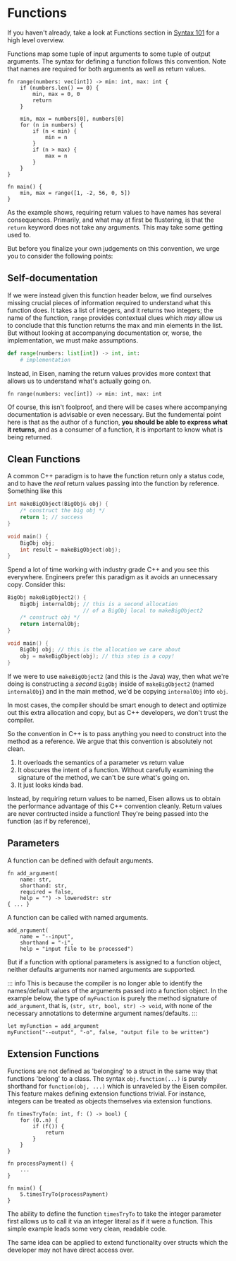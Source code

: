 # Functions
If you haven't already, take a look at Functions section in [Syntax 101](/intro/syntax.md#functions) for a high level overview.

Functions map some tuple of input arguments to some tuple of output arguments. The syntax for defining a function follows this convention. Note that names are required for both arguments as well as return values.
```eisen
fn range(numbers: vec[int]) -> min: int, max: int {
    if (numbers.len() == 0) {
        min, max = 0, 0
        return
    }

    min, max = numbers[0], numbers[0]
    for (n in numbers) {
        if (n < min) {
            min = n
        }
        if (n > max) {
            max = n
        }
    }
}

fn main() {
    min, max = range([1, -2, 56, 0, 5])
}
```

As the example shows, requiring return values to have names has several consequences. Primarily, and what may at first be flustering, is that the `return` keyword does not take any arguments. This may take some getting used to.

But before you finalize your own judgements on this convention, we urge you to consider the following points:

## Self-documentation
If we were instead given this function header below, we find ourselves missing crucial pieces of information required to understand what this function does. It takes a list of integers, and it returns two integers; the name of the function, `range` provides contextual clues which _may_ allow us to conclude that this function returns the max and min elements in the list. But without looking at accompanying documentation or, worse, the implementation, we must make assumptions.

```python
def range(numbers: list[int]) -> int, int:
    # implementation
```

Instead, in Eisen, naming the return values provides more context that allows us to understand what's actually going on.

```eisen
fn range(numbers: vec[int]) -> min: int, max: int
```

Of course, this isn't foolproof, and there will be cases where accompanying documentation is advisable or even necessary. But the fundemental point here is that as the author of a function, **you should be able to express what it returns**, and as a consumer of a function, it is important to know what is being returned.

## Clean Functions
A common C++ paradigm is to have the function return only a status code, and to have the _real_ return values passing into the function by reference. Something like this

```cpp
int makeBigObject(BigObj& obj) {
    /* construct the big obj */
    return 1; // success
}

void main() {
    BigObj obj;
    int result = makeBigObject(obj);
}
```

Spend a lot of time working with industry grade C++ and you see this everywhere. Engineers prefer this paradigm as it avoids an unnecessary copy. Consider this:

```cpp
BigObj makeBigObject2() {
    BigObj internalObj; // this is a second allocation
                        // of a BigObj local to makeBigObject2
    /* construct obj */
    return internalObj;
}

void main() {
    BigObj obj; // this is the allocation we care about
    obj = makeBigObject(obj); // this step is a copy!
}
```

If we were to use `makeBigObject2` (and this is the Java) way, then what we're doing is constructing a _second_ `BigObj` inside of `makeBigObject2` (named `internalObj`) and in the main method, we'd be copying `internalObj` into `obj`.

In most cases, the compiler should be smart enough to detect and optimize out this extra allocation and copy, but as C++ developers, we don't trust the compiler.

So the convention in C++ is to pass anything you need to construct into the method as a reference. We argue that this convention is absolutely not clean.

1. It overloads the semantics of a parameter vs return value
2. It obscures the intent of a function. Without carefully examining the signature of the method, we can't be sure what's going on.
3. It just looks kinda bad.

Instead, by requiring return values to be named, Eisen allows us to obtain the performance advantage of this C++ convention cleanly. Return values are never contructed inside a function! They're being passed into the function (as if by reference),

## Parameters <Badge type="info" text="In Development" />
A function can be defined with default arguments.

```eisen
fn add_argument(
    name: str,
    shorthand: str,
    required = false,
    help = "") -> loweredStr: str
{ ... }

```

A function can be called with named arguments.

```eisen
add_argument(
    name = "--input",
    shorthand = "-i",
    help = "input file to be processed")
```

But if a function with optional parameters is assigned to a function object, neither defaults arguments nor named arguments are supported.

::: info
This is because the compiler is no longer able to identify the names/default values of the arguments passed into a function object. In the example below, the type of `myFunction` is purely the method signature of `add_argument`, that is, `(str, str, bool, str) -> void`, with none of the necessary annotations to determine argument names/defaults.
:::

```eisen
let myFunction = add_argument
myFunction("--output", "-o", false, "output file to be written")
```

## Extension Functions
Functions are not defined as 'belonging' to a struct in the same way that functions 'belong' to a class. The syntax `obj.function(...)` is purely shorthand for `function(obj, ...)` which is unraveled by the Eisen compiler. This feature makes defining extension functions trivial. For instance, integers can be treated as objects themselves via extension functions.

```eisen
fn timesTryTo(n: int, f: () -> bool) {
    for (0..n) {
        if (f()) {
            return
        }
    }
}

fn processPayment() {
    ...
}

fn main() {
    5.timesTryTo(processPayment)
}
```

The ability to define the function `timesTryTo` to take the integer parameter first allows us to call it via an integer literal as if it were a function. This simple example leads some very clean, readable code.

The same idea can be applied to extend functionality over structs which the developer may not have direct access over.
